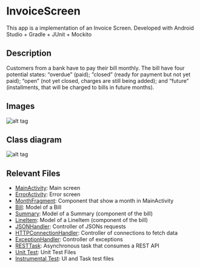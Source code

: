 # InvoiceScreen
This app is a implementation of an Invoice Screen. Developed with Android Studio + Gradle + JUnit + Mockito

## Description
Customers from a bank have to pay their bill monthly. The bill have four potential states: “overdue” (paid); ”closed”
(ready for payment but not yet paid); “open” (not yet closed, charges are still being added); and “future” (installments, that will be charged to bills in future months).

## Images
![alt tag](http://i.imgur.com/XDA56Nu.png)

## Class diagram
![alt tag](http://i.imgur.com/YUCJ3cE.jpg?1)

## Relevant Files
- [MainActivity](https://github.com/doisLan/invoice_screen/blob/master/app/src/main/java/com/nubank/allan/billscreen/view/MainActivity.java): Main screen
- [ErrorActivity](https://github.com/doisLan/invoice_screen/blob/master/app/src/main/java/com/nubank/allan/billscreen/view/ErrorActivity.javaa): Error screen
- [MonthFragment](https://github.com/doisLan/invoice_screen/blob/master/app/src/main/java/com/nubank/allan/billscreen/view/fragment/MonthFragment.java): Component that show a month in MainActivity
- [Bill](https://github.com/doisLan/invoice_screen/blob/master/app/src/main/java/com/nubank/allan/billscreen/model/Bill.java): Model of a Bill
- [Summary](https://github.com/doisLan/invoice_screen/blob/master/app/src/main/java/com/nubank/allan/billscreen/model/Summary.java): Model of a Summary (component of the bill)
- [LineItem](https://github.com/doisLan/invoice_screen/blob/master/app/src/main/java/com/nubank/allan/billscreen/model/LineItem.java): Model of a LineItem (component of the bill)
- [JSONHandler](https://github.com/doisLan/invoice_screen/blob/master/app/src/main/java/com/nubank/allan/billscreen/controller/handler/JSONHandler.java): Controller of JSONs requests
- [HTTPConnectionHandler](https://github.com/doisLan/invoice_screen/blob/master/app/src/main/java/com/nubank/allan/billscreen/controller/handler/HTTPConnectionHandler.java): Controller of connections to fetch data
- [ExceptionHandler](https://github.com/doisLan/invoice_screen/blob/master/app/src/main/java/com/nubank/allan/billscreen/controller/handler/ExceptionHandler.java): Controller of exceptions
- [RESTTask](https://github.com/doisLan/invoice_screen/blob/master/app/src/main/java/com/nubank/allan/billscreen/controller/task/RESTTask.java): Asynchronous task that consumes a REST API
- [Unit Test](https://github.com/doisLan/invoice_screen/tree/master/app/src/test/java/com/nubank/allan/billscreen): Unit Test Files
- [Instrumental Test](https://github.com/doisLan/invoice_screen/tree/master/app/src/androidTest/java/com/nubank/allan/billscreen): UI and Task test files
